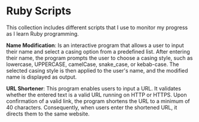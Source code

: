 # Ruby Scripts

This collection includes different scripts that I use to monitor my progress as I learn Ruby programming.


**Name Modification**: Is an interactive program that allows a user to input their name and select a casing option from a predefined list. After entering their name, the program prompts the user to choose a casing style, such as lowercase, UPPERCASE, camelCase, snake_case, or kebab-case. The selected casing style is then applied to the user's name, and the modified name is displayed as output.

**URL Shortener**: This program enables users to input a URL. It validates whether the entered text is a valid URL running on HTTP or HTTPS. Upon confirmation of a valid link, the program shortens the URL to a minimum of 40 characters. Consequently, when users enter the shortened URL, it directs them to the same website.